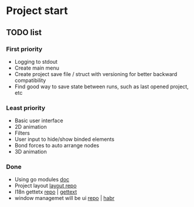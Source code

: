 # Project start
## TODO list
### First priority
 * Logging to stdout
 * Create main menu
 * Create project save file / struct with versioning for better backward compatibility
 * Find good way to save state between runs, such as last opened project, etc
### Least priority
 * Basic user interface
 * 2D animation
 * Filters
 * User input to hide/show binded elements
 * Bond forces to auto arrange nodes
 * 3D animation
 
### Done
 * Using go modules 
   [doc](https://blog.golang.org/using-go-modules)
 * Project layout 
   [layout repo](https://github.com/golang-standards/project-layout)
 * I18n gettetx 
   [repo](https://github.com/leonelquinteros/gotext) |
   [gettext](https://www.gnu.org/software/gettext/)
 * window managemet will be ui
   [repo](https://github.com/andlabs/ui) | 
   [habr](https://habr.com/ru/post/420035/)
